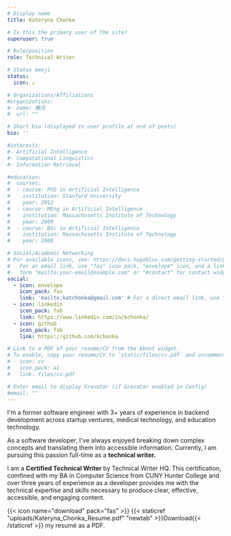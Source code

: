 ```yaml
---
# Display name
title: Kateryna Chonka

# Is this the primary user of the site?
superuser: true

# Role/position
role: Technical Writer

# Status emoji
status:
  icon: ☕️

# Organizations/Affiliations
#organizations:
#- name: 腾讯
#  url: ""

# Short bio (displayed in user profile at end of posts)
bio: ''

#interests:
#- Artificial Intelligence
#- Computational Linguistics
#- Information Retrieval

#education:
#  courses:
#  - course: PhD in Artificial Intelligence
#    institution: Stanford University
#    year: 2012
#  - course: MEng in Artificial Intelligence
#    institution: Massachusetts Institute of Technology
#    year: 2009
#  - course: BSc in Artificial Intelligence
#    institution: Massachusetts Institute of Technology
#    year: 2008

# Social/Academic Networking
# For available icons, see: https://docs.hugoblox.com/getting-started/page-builder/#icons
#   For an email link, use "fas" icon pack, "envelope" icon, and a link in the
#   form "mailto:your-email@example.com" or "#contact" for contact widget.
social:
  - icon: envelope
    icon_pack: fas
    link: 'mailto:katchonka@gmail.com' # For a direct email link, use "mailto:test@example.org".
  - icon: linkedin
    icon_pack: fab
    link: https://www.linkedin.com/in/kchonka/
  - icon: github
    icon_pack: fab
    link: https://github.com/kchonka

# Link to a PDF of your resume/CV from the About widget.
# To enable, copy your resume/CV to `static/files/cv.pdf` and uncomment the lines below.
# - icon: cv
#   icon_pack: ai
#   link: files/cv.pdf

# Enter email to display Gravatar (if Gravatar enabled in Config)
#email: ""
---
```


I'm a former software engineer with 3+ years of experience in backend development across startup ventures, medical technology, and education technology. 

As a software developer, I've always enjoyed breaking down complex concepts and translating them into accessible information. Currently, I am pursuing this passion full-time as a **technical writer.**

I am a **Certified Technical Writer** by Technical Writer HQ. This certification, comfined with my BA in Computer Science from CUNY Hunter College and over three years of experience as a developer provides me with the technical expertise and skills necessary to produce clear, effective, accessible, and engaging content. 

{{< icon name="download" pack="fas" >}} {{< staticref "uploads/Kateryna_Chonka_Resume.pdf" "newtab" >}}Download{{< /staticref >}} my resumé as a PDF.
